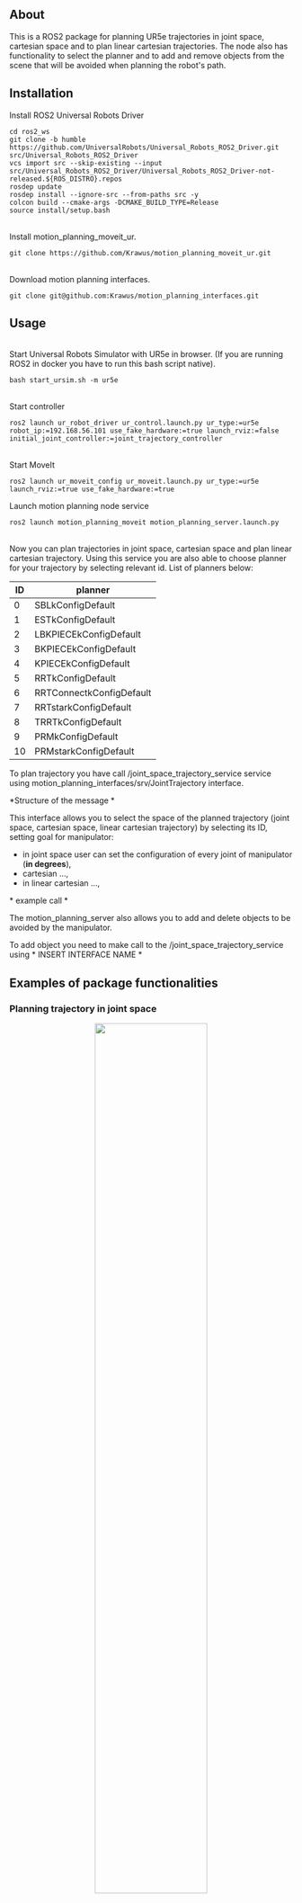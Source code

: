 ## About
This is a ROS2 package for planning UR5e trajectories in joint space, cartesian space and to plan linear cartesian trajectories. The node also has functionality to select the planner and to add and remove objects from the scene that will be avoided when planning the robot's path.

## Installation  
Install ROS2 Universal Robots Driver
```
cd ros2_ws
git clone -b humble https://github.com/UniversalRobots/Universal_Robots_ROS2_Driver.git src/Universal_Robots_ROS2_Driver
vcs import src --skip-existing --input src/Universal_Robots_ROS2_Driver/Universal_Robots_ROS2_Driver-not-released.${ROS_DISTRO}.repos
rosdep update
rosdep install --ignore-src --from-paths src -y
colcon build --cmake-args -DCMAKE_BUILD_TYPE=Release
source install/setup.bash
```
\
Install motion_planning_moveit_ur.  
```
git clone https://github.com/Krawus/motion_planning_moveit_ur.git
```

\
Download motion planning interfaces.  
```
git clone git@github.com:Krawus/motion_planning_interfaces.git
```

## Usage  
\
Start Universal Robots Simulator with UR5e in browser. (If you are running ROS2 in docker you have to run this bash script native).  
```
bash start_ursim.sh -m ur5e
```
\
Start controller
```
ros2 launch ur_robot_driver ur_control.launch.py ur_type:=ur5e robot_ip:=192.168.56.101 use_fake_hardware:=true launch_rviz:=false initial_joint_controller:=joint_trajectory_controller
```
\
Start MoveIt
```
ros2 launch ur_moveit_config ur_moveit.launch.py ur_type:=ur5e launch_rviz:=true use_fake_hardware:=true
```

Launch motion planning node service
```
ros2 launch motion_planning_moveit motion_planning_server.launch.py 
```  
\
Now you can plan trajectories in joint space, cartesian space and plan linear cartesian trajectory. Using this service you are also able to choose planner for your trajectory by selecting relevant id. List of planners below:  

| ID | planner                  |
|----|--------------------------|
| 0  | SBLkConfigDefault        |
| 1  | ESTkConfigDefault        |
| 2  | LBKPIECEkConfigDefault   |
| 3  | BKPIECEkConfigDefault    |
| 4  | KPIECEkConfigDefault     |
| 5  | RRTkConfigDefault        |
| 6  | RRTConnectkConfigDefault |
| 7  | RRTstarkConfigDefault    |
| 8  | TRRTkConfigDefault       |
| 9  | PRMkConfigDefault        |
| 10 | PRMstarkConfigDefault    |  


To plan trajectory you have call /joint_space_trajectory_service service using motion_planning_interfaces/srv/JointTrajectory interface.

\*Structure of the message \*

This interface allows you to select the space of the planned trajectory (joint space, cartesian space, linear cartesian trajectory) by selecting its ID, setting goal for manipulator:
  * in joint space user can set the configuration of every joint of manipulator (**in degrees**), 
  * cartesian ...,  
  * in linear cartesian ...,

\* example call \*

The motion_planning_server also allows you to add and delete objects to be avoided by the manipulator.  

To add object you need to make call to the /joint_space_trajectory_service using \* INSERT INTERFACE NAME  \*  



## Examples of package functionalities
### Planning trajectory in joint space

<p align="center">
    <img width="63%" src="https://i.imgur.com/MQ7DeJk.gif">
</p>
